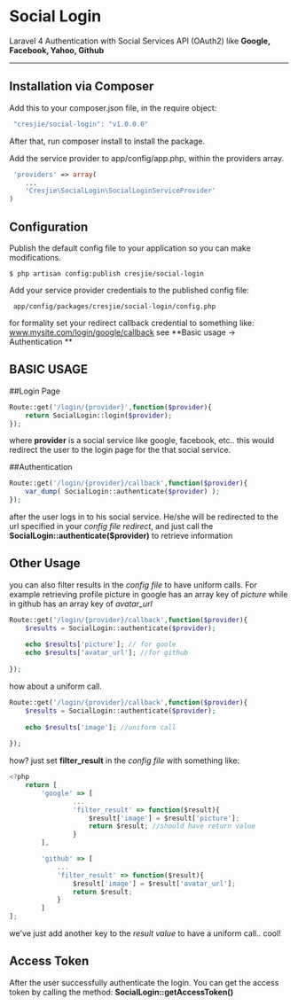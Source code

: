 Social Login
===================

Laravel 4 Authentication with Social Services API (OAuth2) like **Google, Facebook, Yahoo, Github**


----------


Installation via Composer
-------------

Add this to your composer.json file, in the require object:

```javascript
 "cresjie/social-login": "v1.0.0.0"
```
After that, run composer install to install the package.

Add the service provider to app/config/app.php, within the providers array.
```php
 'providers' => array(
	...
	'Cresjie\SocialLogin\SocialLoginServiceProvider'
)
```
Configuration
-------------
Publish the default config file to your application so you can make modifications.

```
$ php artisan config:publish cresjie/social-login
```
Add your service provider credentials to the published config file:

```
 app/config/packages/cresjie/social-login/config.php
```
for formality set your redirect callback credential to something like:
www.mysite.com/login/google/callback
see **Basic usage -> Authentication **

BASIC USAGE
-------------

##Login Page
```php
Route::get('/login/{provider}',function($provider){
	return SocialLogin::login($provider);
});
```

where **provider** is a social service like google, facebook, etc..
this would redirect the user to the login page for the that social service.

##Authentication

```php
Route::get('/login/{provider}/callback',function($provider){
	var_dump( SocialLogin::authenticate($provider) );
});
```
after the user logs in to his social service. He/she will be redirected to the url specified in your *config file redirect*, and just call the **SocialLogin::authenticate($provider)** to retrieve information

Other Usage
-------------

you can also filter results in the *config file* to have uniform calls. For example retrieving profile picture in google has an array key of *picture* while in github has an array key of *avatar_url*
```php
Route::get('/login/{provider}/callback',function($provider){
	$results = SocialLogin::authenticate($provider);
	
	echo $results['picture']; // for goole
	echo $results['avatar_url']; //for github
	
});
``` 

how about a uniform call.

```php
Route::get('/login/{provider}/callback',function($provider){
	$results = SocialLogin::authenticate($provider);
	
	echo $results['image']; //uniform call
	
});
```

how? just set **filter_result** in the *config file* with something like:
```javascript
<?php
	return [
		'google' => [
				...
				'filter_result' => function($result){
					$result['image'] = $result['picture'];
					return $result; //should have return value
				}
		],

		'github' => [
			...
			'filter_result' => function($result){
				$result['image'] = $result['avatar_url'];
				return $result;
			}
		]
];
```

we've just add another key to the *result value* to have a uniform call.. cool!


Access Token
---------
After the user successfully authenticate the login. You can get the access token by calling the method:
**SocialLogin::getAccessToken()**
